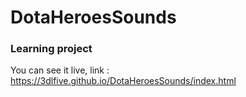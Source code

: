 # DotaHeroesSounds

### Learning project
You can see it live, link : https://3dlfive.github.io/DotaHeroesSounds/index.html
